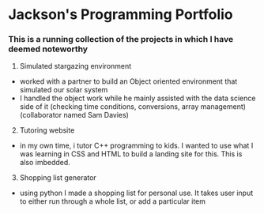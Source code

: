 #  Jackson's Programming Portfolio

### This is a running collection of the projects in which I have deemed noteworthy 

1. Simulated stargazing environment
- worked with a partner to build an Object oriented environment that simulated our solar system
- I handled the object work while he mainly assisted with the data science side of it (checking time conditions, conversions, array management) (collaborator named Sam Davies)

2. Tutoring website
- in my own time, i tutor C++ programming to kids. I wanted to use what I was learning in CSS and HTML to build a landing site for this. This is also imbedded.

3. Shopping list generator
- using python I made a shopping list for personal use. It takes user input to either run through
a whole list, or add a particular item